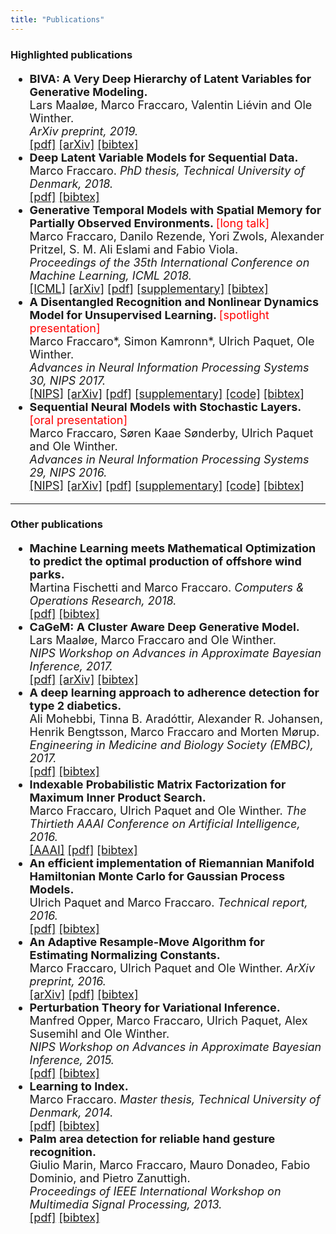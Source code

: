 ```yaml
---
title: "Publications"
---
```


### Highlighted publications
<font size="4">
<ul>

<li> 
<b> BIVA: A Very Deep Hierarchy of Latent Variables for Generative Modeling. </b> <font color="red"> </font> <br>
Lars Maaløe, Marco Fraccaro, Valentin Liévin and Ole Winther. <br>
<i>ArXiv preprint, 2019. </i> <br>
<a href="/download/publications/biva.pdf">[pdf]</a>
<a href="https://arxiv.org/pdf/1902.02102.pdf">[arXiv]</a>
<a href="/download/bibtex/biva.bib">[bibtex]</a>
</li>

<li> 
<b> Deep Latent Variable Models for Sequential Data. </b> <font color="red"> </font> <br>
Marco Fraccaro.
<i>PhD thesis, Technical University of Denmark, 2018. </i> <br>
<a href="/download/publications/fraccaro_phd_thesis.pdf">[pdf]</a>
<a href="/download/bibtex/fraccaro_phd_thesis.bib">[bibtex]</a>
</li>


<li> 
<b> Generative Temporal Models with Spatial Memory for Partially Observed Environments. </b> <font color="red"> [long talk] </font> <br>
Marco Fraccaro, Danilo Rezende, Yori Zwols, Alexander Pritzel, S. M. Ali Eslami and Fabio Viola. <br>
<i>Proceedings of the 35th International Conference on Machine Learning, ICML 2018. </i> <br>
<a href="http://proceedings.mlr.press/v80/fraccaro18a.html">[ICML]</a>
<a href="https://arxiv.org/abs/1804.09401">[arXiv]</a>
<a href="/download/publications/generative-temporal-models-with-spatial-memory_icml2018.pdf">[pdf]</a>
<a href="/download/publications/generative-temporal-models-with-spatial-memory_supplementary.zip">[supplementary]</a>
<a href="/download/bibtex/generative-temporal-models-with-spatial-memory_icml2018.bib">[bibtex]</a>
</li>


<li> 
<b> A Disentangled Recognition and Nonlinear Dynamics Model for Unsupervised Learning. </b> <font color="red"> [spotlight presentation] </font> <br>
Marco Fraccaro*, Simon Kamronn*, Ulrich Paquet, Ole Winther. <br>
<i>Advances in Neural Information Processing Systems 30, NIPS 2017. </i> <br>
<a href="https://papers.nips.cc/paper/6951-a-disentangled-recognition-and-nonlinear-dynamics-model-for-unsupervised-learning">[NIPS]</a>
<a href="https://arxiv.org/abs/1710.05741">[arXiv]</a>
<a href="/download/publications/6951-a-disentangled-recognition-and-nonlinear-dynamics-model-for-unsupervised-learning.pdf">[pdf]</a>
<a href="/download/publications/6951-a-disentangled-recognition-and-nonlinear-dynamics-model-for-unsupervised-learning-supplementary.zip">[supplementary]</a>
<a href="https://github.com/simonkamronn/kvae">[code]</a>
<a href="/download/bibtex/a-disentangled-recognition-and-nonlinear-dynamics-model-for-unsupervised-learning.bib">[bibtex]</a>
</li>


<li> 
<b> Sequential Neural Models with Stochastic Layers. </b> <font color="red"> [oral presentation] </font> <br>
Marco Fraccaro, Søren Kaae Sønderby, Ulrich Paquet and Ole Winther. <br>
<i>Advances in Neural Information Processing Systems 29, NIPS 2016. </i> <br>
<a href="https://papers.nips.cc/paper/6039-sequential-neural-models-with-stochastic-layers">[NIPS]</a>
<a href="https://arxiv.org/abs/1605.07571">[arXiv]</a>
<a href="/download/publications/6039-sequential-neural-models-with-stochastic-layers.pdf">[pdf]</a>
<a href="/download/publications/6039-sequential-neural-models-with-stochastic-layers_supplementary.pdf">[supplementary]</a>
<a href="https://github.com/marcofraccaro/srnn">[code]</a>
<a href="/download/bibtex/sequential-neural-models-with-stochastic-layers.bib">[bibtex]</a>
</li>

</ul>
</font>

___

### Other publications
<font size="4">
<ul>

<li> 
<b> Machine Learning meets Mathematical Optimization to predict the optimal production of offshore wind parks. </b> <font color="red"> </font> <br>
Martina Fischetti and Marco Fraccaro.
<i>Computers & Operations Research, 2018. </i> <br>
<a href="/download/publications/ml-meets-mo-wind-parks.pdf">[pdf]</a>
<a href="/download/bibtex/ml-mo-wind-parks.bib">[bibtex]</a>
</li>

<li> 
<b> CaGeM: A Cluster Aware Deep Generative Model. </b> <font color="red"> </font> <br>
Lars Maaløe, Marco Fraccaro and Ole Winther. <br>
<i>NIPS Workshop on Advances in Approximate Bayesian Inference, 2017. </i> <br>
<a href="/download/publications/cagem.pdf">[pdf]</a>
<a href="https://arxiv.org/pdf/1704.00637.pdf">[arXiv]</a>
<a href="/download/bibtex/cagem.bib">[bibtex]</a>
</li>

<li> 
<b> A deep learning approach to adherence detection for type 2 diabetics. </b> <font color="red"> </font> <br>
Ali Mohebbi, Tinna B. Aradóttir, Alexander R. Johansen, Henrik Bengtsson, Marco Fraccaro and Morten Mørup. <br>
<i>Engineering in Medicine and Biology Society (EMBC), 2017. </i> <br>
<a href="/download/publications/deep-learning-adherence-type-2-diabetes.pdf">[pdf]</a>
<a href="/download/bibtex/deep-learning-adherence-type-2-diabetes.bib">[bibtex]</a>
</li>

<li> 
<b> Indexable Probabilistic Matrix Factorization for Maximum Inner Product Search. </b> <font color="red"> </font> <br>
Marco Fraccaro, Ulrich Paquet and Ole Winther.
<i> The Thirtieth AAAI Conference on Artificial Intelligence, 2016. </i> <br>
<a href="https://www.aaai.org/ocs/index.php/AAAI/AAAI16/paper/view/12029">[AAAI]</a>
<a href="/download/publications/indexable-probabilistic-matrix-factorization.pdf">[pdf]</a>
<a href="/download/bibtex/indexable-probabilistic-matrix-factorization.bib">[bibtex]</a>
</li>

<li> 
<b> An efficient implementation of Riemannian Manifold Hamiltonian Monte Carlo for Gaussian Process Models. </b> <font color="red"> </font> <br>
Ulrich Paquet and Marco Fraccaro.
<i>Technical report, 2016. </i> <br>
<a href="/download/publications/riemann-manifold-hamiltonian-monte-carlo-gp.pdf">[pdf]</a>
<a href="/download/bibtex/riemann-manifold-hamiltonian-monte-carlo-gp.bib">[bibtex]</a>
</li>

<li> 
<b> An Adaptive Resample-Move Algorithm for Estimating Normalizing Constants. </b> <font color="red"> </font> <br>
Marco Fraccaro, Ulrich Paquet and Ole Winther.
<i>ArXiv preprint, 2016. </i> <br>
<a href="https://arxiv.org/abs/1604.01972">[arXiv]</a>
<a href="/download/publications/adaptive-resample-move.pdf">[pdf]</a>
<a href="/download/bibtex/adaptive-resample-move.bib">[bibtex]</a>
</li>

<li> 
<b> Perturbation Theory for Variational Inference. </b> <font color="red"> </font> <br>
Manfred Opper, Marco Fraccaro, Ulrich Paquet, Alex Susemihl and Ole Winther. <br>
<i>NIPS Workshop on Advances in Approximate Bayesian Inference, 2015. </i> <br>
<a href="/download/publications/preturbation-theory-for-variational-inference.pdf">[pdf]</a>
<a href="/download/bibtex/preturbation-theory-for-variational-inference.bib">[bibtex]</a>
</li>

<li> 
<b> Learning to Index. </b> <font color="red"> </font> <br>
Marco Fraccaro.
<i>Master thesis, Technical University of Denmark, 2014. </i> <br>
<a href="/download/publications/fraccaro_master_thesis.pdf">[pdf]</a>
<a href="/download/bibtex/fraccaro_master_thesis.bib">[bibtex]</a>
</li>

<li> 
<b> Palm area detection for reliable hand gesture recognition. </b> <font color="red"> </font> <br>
Giulio Marin, Marco Fraccaro, Mauro Donadeo, Fabio Dominio, and Pietro Zanuttigh. <br>
<i>Proceedings of IEEE International Workshop on Multimedia Signal Processing, 2013. </i> <br>
<a href="/download/publications/palm-area-detection.pdf">[pdf]</a>
<a href="/download/bibtex/palm-area-detection.bib">[bibtex]</a>
</li>

</ul>
</font>


